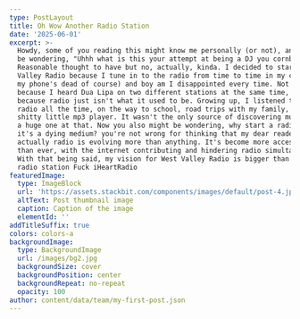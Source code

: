 ```yaml
---
type: PostLayout
title: Oh Wow Another Radio Station
date: '2025-06-01'
excerpt: >-
  Howdy, some of you reading this might know me personally (or not), and might
  be wondering, "Uhhh what is this your attempt at being a DJ you cornball"
  Reasonable thought to have but no, actually, kinda. I decided to start West
  Valley Radio because I tune in to the radio from time to time in my car (when
  my phone's dead of course) and boy am I disappointed every time. Not just
  because I heard Dua Lipa on two different stations at the same time, but
  because radio just isn't what it used to be. Growing up, I listened to the
  radio all the time, on the way to school, road trips with my family, even on a
  shitty little mp3 player. It wasn't the only source of discovering music, but
  a huge one at that. Now you also might be wondering, why start a radio station
  it's a dying medium? you're not wrong for thinking that my dear reader,
  actually radio is evolving more than anything. It's become more accessable
  than ever, with the internet contributing and hindering radio simultaneously.
  With that being said, my vision for West Valley Radio is bigger than just an
  radio station Fuck iHeartRadio
featuredImage:
  type: ImageBlock
  url: 'https://assets.stackbit.com/components/images/default/post-4.jpeg'
  altText: Post thumbnail image
  caption: Caption of the image
  elementId: ''
addTitleSuffix: true
colors: colors-a
backgroundImage:
  type: BackgroundImage
  url: /images/bg2.jpg
  backgroundSize: cover
  backgroundPosition: center
  backgroundRepeat: no-repeat
  opacity: 100
author: content/data/team/my-first-post.json
---
```

